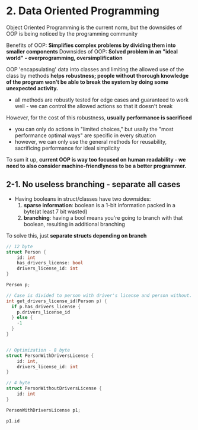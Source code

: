 # 2. Data Oriented Programming
Object Oriented Programming is the current norm, but the downsides of OOP is being noticed by the programming community

Benefits of OOP: **Simplifies complex problems by dividing them into smaller components**
Downsides of OOP: **Solved problem in an "ideal world" - overprogramming, oversimplification**

OOP 'encapsulating' data into classes and limiting the allowed use of the class by methods **helps robustness; people without thorough knowledge of the program won't be able to break the system by doing some unexpected activity.**
   * all methods are robustly tested for edge cases and guaranteed to work well - we can control the allowed actions so that it doesn't break

However, for the cost of this robustness, **usually performance is sacrificed**
   * you can only do actions in "limited choices," but usally the "most performance optimal ways" are specific in every situation
   * however, we can only use the general methods for reusability, sacrificing performance for ideal simplicity

To sum it up, **current OOP is way too focused on human readability - we need to also consider machine-friendlyness to be a better programmer.**


## 2-1. No useless branching - separate all cases
* Having booleans in struct/classes have two downsides:
   1) **sparse information**: boolean is a 1-bit information packed in a byte(at least 7 bit wasted)
   2) **branching**: having a bool means you're going to branch with that boolean, resulting in additional branching

To solve this, just **separate structs depending on branch**

```cpp
// 12 byte
struct Person {
    id: int
    has_drivers_license: bool
    drivers_license_id: int
}

Person p;

// Case is divided to person with driver's license and person without. Divide them so that we don't have to branch!!!!
int get_drivers_license_id(Person p) {
  if p.has_drivers_license {
    p.drivers_license_id
  } else {
    -1
  }
}


// Optimization - 8 byte
struct PersonWithDriversLicense {
    id: int,
    drivers_license_id: int
}

// 4 byte
struct PersonWithoutDriversLicense {
    id: int
}

PersonWithDriversLicense p1;

p1.id
```